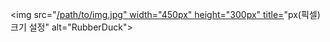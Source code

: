 <img src="[/path/to/img.jpg" width="450px" height="300px" title=](https://search.pstatic.net/common/?src=http%3A%2F%2Fblogfiles.naver.net%2FMjAyMjA1MjdfOSAg%2FMDAxNjUzNjQwMTQ2ODE2.tqRqU7hlym1BB8pTyc8Ur-o_TmCIGfgkpX_Bnsx0qzog.Nm5KfVizB7zv7QLahDnB4jtnqyuHyBjMDhgjDkopU5Qg.JPEG.niania00%2FIMG%25A3%25DF20220527%25A3%25DF172812%25A3%25DF957.jpg&type=a340)"px(픽셀) 크기 설정" alt="RubberDuck"></img><br/>

